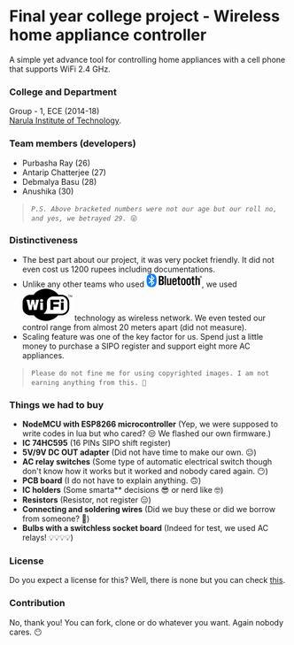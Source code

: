 # Final year college project - Wireless home appliance controller

A simple yet advance tool for controlling home appliances with a cell phone that supports WiFi 2.4 GHz.

### College and Department

Group - 1, ECE (2014-18)\
[Narula Institute of Technology](https://www.nit.ac.in/).

### Team members (developers)

* Purbasha Ray (26)
* Antarip Chatterjee (27)
* Debmalya Basu (28)
* Anushika (30)

> *`P.S. Above bracketed numbers were not our age but our roll no, and yes, we betrayed 29.`*` 😜`

### Distinctiveness

* The best part about our project, it was very pocket friendly. It did not even cost us 1200 rupees including documentations.
* Unlike any other teams who used ![bluetooth](https://github.com/antaripchatterjee/FinalYearCollegeProject/blob/master/bluetooth.png), we used ![Wi-Fi](https://github.com/antaripchatterjee/FinalYearCollegeProject/blob/master/wifi.png) technology as wireless network. We even tested our control range from almost 20 meters apart (did not measure).
* Scaling feature was one of the key factor for us. Spend just a little money to purchase a SIPO register and support eight more AC appliances. 

> `Please do not fine me for using copyrighted images. I am not earning anything from this. 🤑`

### Things we had to buy
* **NodeMCU with ESP8266 microcontroller** (Yep, we were supposed to write codes in lua but who cared? 😒 We flashed our own firmware.) 
* **IC 74HC595** (16 PINs SIPO shift register)
* **5V/9V DC OUT adapter** (Did not have time to make our own. 😐)
* **AC relay switches** (Some type of automatic electrical switch though don't know how it works but it worked and nobody cared again. 😶)
* **PCB board** (I do not have to explain anything. 🙃)
* **IC holders** (Some smarta** decisions 😎 or nerd like 🤓)
* **Resistors** (Resistor, not register 😑)
* **Connecting and soldering wires** (Did we buy these or did we borrow from someone? 🤔)
* **Bulbs with a switchless socket board** (Indeed for test, we used AC relays! 💡💡💡💡)

### License
Do you expect a license for this? Well, there is none but you can check [this](https://github.com/antaripchatterjee/FinalYearCollegeProject/blob/master/UNLICENSE).

### Contribution
No, thank you! You can fork, clone or do whatever you want. Again nobody cares. 😶


